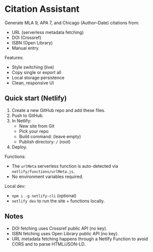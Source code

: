 # Citation Assistant

Generate MLA 9, APA 7, and Chicago (Author–Date) citations from:
- URL (serverless metadata fetching)
- DOI (Crossref)
- ISBN (Open Library)
- Manual entry

Features:
- Style switching (live)
- Copy single or export all
- Local storage persistence
- Clean, responsive UI

## Quick start (Netlify)

1. Create a new GitHub repo and add these files.
2. Push to GitHub.
3. In Netlify:
   - New site from Git
   - Pick your repo
   - Build command: (leave empty)
   - Publish directory: `/` (root)
4. Deploy.

Functions:
- The `urlMeta` serverless function is auto-detected via `netlify/functions/urlMeta.js`.
- No environment variables required.

Local dev:
- `npm i -g netlify-cli` (optional)
- `netlify dev` to run the site + functions locally.

## Notes

- DOI fetching uses Crossref public API (no key).
- ISBN fetching uses Open Library public API (no key).
- URL metadata fetching happens through a Netlify Function to avoid CORS and to parse HTML/JSON-LD.
